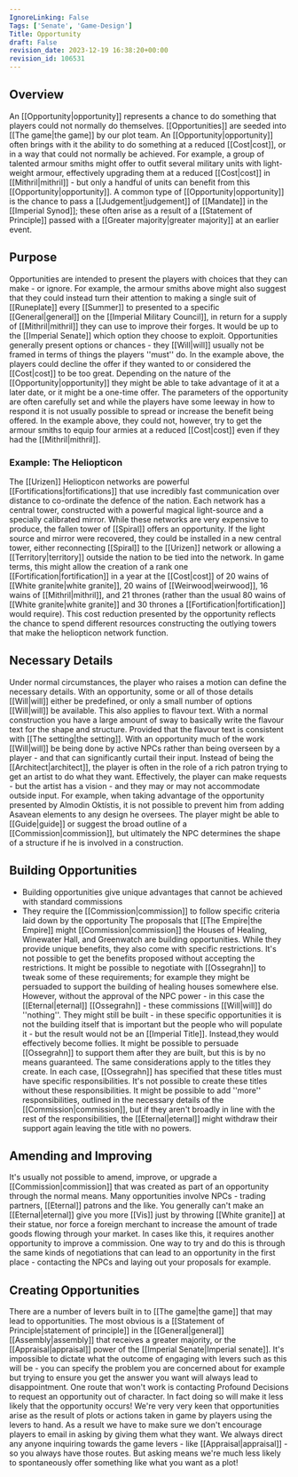```yaml
---
IgnoreLinking: False
Tags: ['Senate', 'Game-Design']
Title: Opportunity
draft: False
revision_date: 2023-12-19 16:38:20+00:00
revision_id: 106531
---
```


## Overview
An [[Opportunity|opportunity]] represents a chance to do something that players could not normally do themselves. [[Opportunities]] are seeded into [[The game|the game]] by our plot team. An [[Opportunity|opportunity]] often brings with it the ability to do something at a reduced [[Cost|cost]], or in a way that could not normally be achieved. For example, a group of talented armour smiths might offer to outfit several military units with light-weight armour, effectively upgrading them at a reduced [[Cost|cost]] in [[Mithril|mithril]] - but only a handful of units can benefit from this [[Opportunity|opportunity]].
A common type of [[Opportunity|opportunity]] is the chance to pass a [[Judgement|judgement]] of [[Mandate]] in the [[Imperial Synod]]; these often arise as a result of a [[Statement of Principle]] passed with a [[Greater majority|greater majority]] at an earlier event.
## Purpose
Opportunities are intended to present the players with choices that they can make - or ignore. For example, the armour smiths above might also suggest that they could instead turn their attention to making a single suit of [[Runeplate]] every [[Summer]] to presented to a specific [[General|general]] on the [[Imperial Military Council]], in return for a supply of [[Mithril|mithril]] they can use to improve their forges. It would be up to the [[Imperial Senate]] which option they choose to exploit.
Opportunities generally present options or chances - they [[Will|will]] usually not be framed in terms of things the players ''must'' do. In the example above, the players could decline the offer if they wanted to or considered the [[Cost|cost]] to be too great. Depending on the nature of the [[Opportunity|opportunity]] they might be able to take advantage of it at a later date, or it might be a one-time offer. 
The parameters of the opportunity are often carefully set and while the players have some leeway in how to respond it is not usually possible to spread or increase the benefit being offered. In the example above, they could not, however, try to get the armour smiths to equip four armies at a reduced [[Cost|cost]] even if they had the [[Mithril|mithril]].
### Example: The Heliopticon
The [[Urizen]] Heliopticon networks are powerful [[Fortifications|fortifications]] that use incredibly fast communication over distance to co-ordinate the defence of the nation. Each network has a central tower, constructed with a powerful magical light-source and a specially calibrated mirror. While these networks are very expensive to produce, the fallen tower of [[Spiral]] offers an opportunity. If the light source and mirror were recovered, they could be installed in a new central tower, either reconnecting [[Spiral]] to the [[Urizen]] network or allowing a [[Territory|territory]] outside the nation to be tied into the network.
In game terms, this might allow the creation of a rank one [[Fortification|fortification]] in a year at the [[Cost|cost]] of 20 wains of [[White granite|white granite]], 20 wains of [[Weirwood|weirwood]], 16 wains of [[Mithril|mithril]], and 21 thrones (rather than the usual 80 wains of [[White granite|white granite]] and 30 thrones a [[Fortification|fortification]] would require). This cost reduction presented by the opportunity reflects the chance to spend different resources constructing the outlying towers that make the heliopticon network function.
## Necessary Details
Under normal circumstances, the player who raises a motion can define the necessary details. With an opportunity, some or all of those details [[Will|will]] either be predefined, or only a small number of options [[Will|will]] be available.
This also applies to flavour text. With a normal construction you have a large amount of sway to basically write the flavour text for the shape and structure. Provided that the flavour text is consistent with [[The setting|the setting]]. With an opportunity much of the work [[Will|will]] be being done by active NPCs rather than being overseen by a player - and that can significantly curtail their input. Instead of being the [[Architect|architect]], the player is often in the role of a rich patron trying to get an artist to do what they want. Effectively, the player can make requests - but the artist has a vision - and they may or may not accommodate outside input.
For example, when taking advantage of the opportunity presented by Almodin Oktístis, it is not possible to prevent him from adding Asavean elements to any design he oversees. The player might be able to [[Guide|guide]] or suggest the broad outline of a [[Commission|commission]], but ultimately the NPC determines the shape of a structure if he is involved in a construction.
## Building Opportunities
* Building opportunities give unique advantages that cannot be achieved with standard commissions
* They require the [[Commission|commission]] to follow specific criteria laid down by the opportunity
The proposals that [[The Empire|the Empire]] might [[Commission|commission]] the Houses of Healing, Winewater Hall, and Greenwatch are building opportunities. While they provide unique benefits, they also come with specific restrictions. It's not possible to get the benefits proposed without accepting the restrictions. It might be possible to negotiate with [[Ossegrahn]] to tweak some of these requirements; for example they might be persuaded to support the building of healing houses somewhere else. However, without the approval of the NPC power - in this case the [[Eternal|eternal]] [[Ossegrahn]] - these commissions [[Will|will]] do ''nothing''. They might still be built - in these specific opportunities it is not the building itself that is important but the people who will populate it - but the result would not be an [[Imperial Title]]. Instead,they would effectively become follies. It might be possible to persuade [[Ossegrahn]] to support them after they are built, but this is by no means guaranteed.
The same considerations apply to the titles they create. In each case, [[Ossegrahn]] has specified that these titles must have specific responsibilities. It's not possible to create these titles without these responsibilities. It might be possible to add ''more'' responsibilities, outlined in the necessary details of the [[Commission|commission]], but if they aren't broadly in line with the rest of the responsibilities, the [[Eternal|eternal]] might withdraw their support again leaving the title with no powers.
## Amending and Improving
It's usually not possible to amend, improve, or upgrade a [[Commission|commission]] that was created as part of an opportunity through the normal means. Many opportunities involve NPCs - trading partners, [[Eternal]] patrons and the like. You generally can't make an [[Eternal|eternal]] give you more [[Vis]] just by throwing [[White granite]] at their statue, nor force a foreign merchant to increase the amount of trade goods flowing through your market. In cases like this, it requires another opportunity to improve a commission. One way to try and do this is through the same kinds of negotiations that can lead to an opportunity in the first place - contacting the NPCs and laying out your proposals for example.
## Creating Opportunities
There are a number of levers built in to [[The game|the game]] that may lead to opportunities. The most obvious is a [[Statement of Principle|statement of principle]] in the [[General|general]] [[Assembly|assembly]] that receives a greater majority, or the [[Appraisal|appraisal]] power of the [[Imperial Senate|Imperial senate]]. It's impossible to dictate what the outcome of engaging with levers such as this will be - you can specify the problem you are concerned about for example but trying to ensure you get the answer you want will always lead to disappointment.
One route that won't work is contacting Profound Decisions to request an opportunity out of character. In fact doing so will make it less likely that the opportunity occurs! We're very very keen that opportunities arise as the result of plots or actions taken in game by players using the levers to hand. As a result we have to make sure we don't encourage players to email in asking by giving them what they want. We always direct any anyone inquiring towards the game levers - like [[Appraisal|appraisal]] - so you always have those routes. But asking means we're much less likely to spontaneously offer something like what you want as a plot!